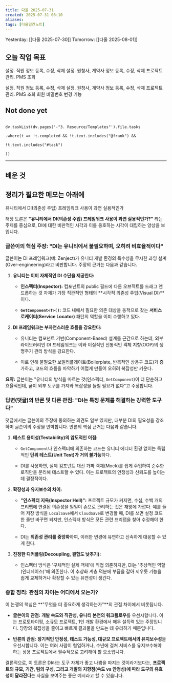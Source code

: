 ```yaml
---
title: 다울 2025-07-31
created: 2025-07-31 08:10
aliases: 
tags: [다울일간노트]
---
```



Yesterday: [[다울 2025-07-30]] 
Tomorrow: [[다울 2025-08-01]] 


## 오늘 작업 목표



설정. 직원 정보 등록, 수정, 삭제
설정. 원청사, 계약사 정보 등록, 수정, 삭제
프로젝트 관리. PMS 조회

설정. 직원 정보 등록, 수정, 삭제
설정. 원청사, 계약사 정보 등록, 수정, 삭제
프로젝트 관리. PMS 조회
회원 비밀번호 변경 기능

## Not done yet

```dataviewjs

dv.taskList(dv.pages('-"3. Resource/Templates"').file.tasks

.where(t => !t.completed && !t.text.includes("@frank") &&

!t.text.includes("#task")

))

```

---

## 배운 것




## 정리가 필요한 메모는 아래에


유니티에서 DI(의존성 주입) 프레임워크 사용이 과연 실용적인가

해당 토론은 **"유니티에서 DI(의존성 주입) 프레임워크 사용이 과연 실용적인가?"** 라는 주제를 중심으로, DI에 대한 비판적인 시각과 이를 옹호하는 시각이 대립하는 양상을 보입니다.

### 글쓴이의 핵심 주장: "DI는 유니티에서 불필요하며, 오히려 비효율적이다"

글쓴이는 DI 프레임워크(예: Zenject)가 유니티 개발 환경의 특수성을 무시한 과잉 설계(Over-engineering)라고 비판합니다. 주장의 근거는 다음과 같습니다.

1. **유니티는 이미 자체적인 DI 수단을 제공한다:**
    
    - **인스펙터(Inspector):** 컴포넌트의 public 필드에 다른 오브젝트를 드래그 앤 드롭하는 것 자체가 가장 직관적인 형태의 **시각적 의존성 주입(Visual DI)**이다.
        
    - **`GetComponent<T>()`:** 코드 내에서 필요한 의존 대상을 동적으로 찾는 **서비스 로케이터(Service Locator)** 패턴의 역할을 이미 수행하고 있다.
        
2. **DI 프레임워크는 부자연스러운 흐름을 강요한다:**
    
    - 유니티는 컴포넌트 기반(Component-Based) 설계를 근간으로 하는데, 외부 라이브러리인 DI 프레임워크는 이와 이질적인 전통적인 객체 지향(OOP)의 생명주기 관리 방식을 강요한다.
        
    - 이로 인해 불필요한 보일러플레이트(Boilerplate, 반복적인 상용구 코드)가 증가하고, 코드의 흐름을 파악하기 어렵게 만들어 오히려 복잡성만 키운다.
        

**요약:** 글쓴이는 "유니티의 방식을 따르는 것(인스펙터, `GetComponent`)이 더 단순하고 효율적인데, 굳이 외부 도구를 가져와 복잡성을 늘릴 필요가 없다"고 주장합니다.

### 답변(댓글)의 반론 및 다른 관점: "DI는 특정 문제를 해결하는 강력한 도구다"

댓글에서는 글쓴이의 주장에 동의하는 의견도 일부 있지만, 대부분 DI의 필요성을 강조하며 글쓴이의 주장을 반박합니다. 반론의 핵심 근거는 다음과 같습니다.

1. **테스트 용이성(Testability)의 압도적인 이점:**
    
    - `GetComponent`나 인스펙터에 의존하는 코드는 유니티 에디터 환경 없이는 독립적인 **단위 테스트(Unit Test)가 거의 불가능**하다.
        
    - DI를 사용하면, 실제 컴포넌트 대신 가짜 객체(Mock)를 쉽게 주입하여 순수한 로직만을 분리해 테스트할 수 있다. 이는 프로젝트의 안정성과 신뢰도를 높이는 데 결정적이다.
        
2. **확장성과 유지보수의 차이:**
    
    - **"인스펙터 지옥(Inspector Hell)":** 프로젝트 규모가 커지면, 수십, 수백 개의 프리팹에 연결된 의존성을 일일이 손으로 관리하는 것은 재앙에 가깝다. 예를 들어 저장 방식을 `LocalSave`에서 `CloudSave`로 변경할 때, DI를 쓰면 설정 코드 한 줄만 바꾸면 되지만, 인스펙터 방식은 모든 관련 프리팹을 찾아 수정해야 한다.
        
    - DI는 **의존성 관리를 중앙화**하여, 이러한 변경에 유연하고 신속하게 대응할 수 있게 한다.
        
3. **진정한 디커플링(Decoupling, 결합도 낮추기):**
    
    - 인스펙터 방식은 '구체적인 실제 객체'에 직접 의존하지만, DI는 '추상적인 역할(인터페이스)'에 의존한다. 이 추상화 계층 덕분에 부품을 갈아 끼우듯 기능을 쉽게 교체하거나 확장할 수 있는 유연성이 생긴다.
        

### 종합 정리: 관점의 차이는 어디에서 오는가?

이 논쟁의 핵심은 **"무엇을 더 중요하게 생각하는가"**의 관점 차이에서 비롯됩니다.

- **글쓴이의 관점:** **개발 속도와 직관성, 유니티 본연의 워크플로우**를 우선시합니다. 이는 프로토타이핑, 소규모 프로젝트, 1인 개발 환경에서 매우 설득력 있는 주장입니다. 당장의 복잡성을 줄이고 빠르게 결과물을 만드는 데 유리하기 때문입니다.
    
- **반론의 관점:** **장기적인 안정성, 테스트 가능성, 대규모 프로젝트에서의 유지보수성**을 우선시합니다. 이는 여러 사람이 협업하거나, 수년에 걸쳐 서비스를 유지보수해야 하는 상용 프로젝트에서 필수적으로 고려해야 할 요소입니다.
    

결론적으로, 이 토론은 DI라는 도구 자체가 좋고 나쁨을 따지는 것이라기보다는, **프로젝트의 규모, 기간, 팀의 구성, 그리고 개발의 지향점(속도 vs 안정성)에 따라 도구의 유효성이 달라진다**는 사실을 보여주는 좋은 예시라고 할 수 있습니다.
